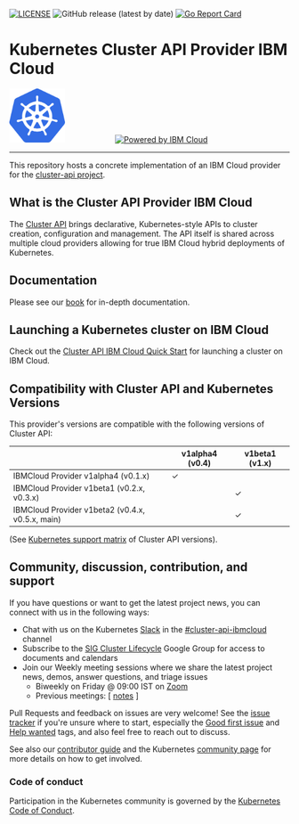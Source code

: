 [![LICENSE](https://img.shields.io/badge/license-apache2.0-green.svg)](https://sigs.k8s.io/cluster-api-provider-ibmcloud/blob/master/LICENSE)
![GitHub release (latest by date)](https://img.shields.io/github/v/release/kubernetes-sigs/cluster-api-provider-ibmcloud?label=version)
[![Go Report Card](https://goreportcard.com/badge/sigs.k8s.io/cluster-api-provider-ibmcloud)](https://goreportcard.com/report/sigs.k8s.io/cluster-api-provider-ibmcloud)

# Kubernetes Cluster API Provider IBM Cloud

<a href="https://github.com/kubernetes-sigs/cluster-api"><img src="https://github.com/kubernetes/kubernetes/raw/master/logo/logo.png"  width="100"></a><a href="https://www.ibm.com/cloud/"><img hspace="90px" src="./docs/images/ibm-cloud.svg" alt="Powered by IBM Cloud" height="100"></a>

------

This repository hosts a concrete implementation of an IBM Cloud provider for the [cluster-api project](https://github.com/kubernetes-sigs/cluster-api).

## What is the Cluster API Provider IBM Cloud

The [Cluster API](https://github.com/kubernetes-sigs/cluster-api) brings declarative, Kubernetes-style APIs to cluster creation, configuration and management. The API itself is shared across multiple cloud providers allowing for true IBM Cloud hybrid deployments of Kubernetes.

## Documentation

Please see our [book](https://cluster-api-ibmcloud.sigs.k8s.io) for in-depth documentation.

## Launching a Kubernetes cluster on IBM Cloud

Check out the [Cluster API IBM Cloud Quick Start](https://cluster-api-ibmcloud.sigs.k8s.io/getting-started.html) for launching a
cluster on IBM Cloud.

## Compatibility with Cluster API and Kubernetes Versions

This provider's versions are compatible with the following versions of Cluster API:

|                                            | v1alpha4 (v0.4) | v1beta1 (v1.x) |
|--------------------------------------------|-----------------|----------------|
| IBMCloud Provider v1alpha4 (v0.1.x)        | ✓               |                |
| IBMCloud Provider v1beta1 (v0.2.x, v0.3.x) |                 | ✓              |
| IBMCloud Provider v1beta2 (v0.4.x, v0.5.x, main)   |                 | ✓              |


(See [Kubernetes support matrix][cluster-api-supported-v] of Cluster API versions).

<!-- ANCHOR: Community -->

## Community, discussion, contribution, and support

If you have questions or want to get the latest project news, you can connect with us in the following ways:

- Chat with us on the Kubernetes [Slack](http://slack.k8s.io/) in the [#cluster-api-ibmcloud][slack] channel
- Subscribe to the [SIG Cluster Lifecycle](https://groups.google.com/forum/#!forum/kubernetes-sig-cluster-lifecycle) Google Group for access to documents and calendars
- Join our Weekly meeting sessions where we share the latest project news, demos, answer questions, and triage issues
    - Biweekly on Friday @ 09:00 IST on [Zoom][zoomMeeting]
    - Previous meetings: \[ [notes][notes] \]

Pull Requests and feedback on issues are very welcome!
See the [issue tracker] if you're unsure where to start, especially the [Good first issue] and [Help wanted] tags, and
also feel free to reach out to discuss.

See also our [contributor guide](CONTRIBUTING.md) and the Kubernetes [community page] for more details on how to get involved.

[slack]: https://kubernetes.slack.com/messages/C02F4CX3ALF
[zoomMeeting]: https://zoom.us/j/9392903494
[notes]: https://docs.google.com/document/d/1oWnqXy1VFv0E3kovQoZfS6IlVP0L4eaQsN-2HYC_6_A/edit
[issue tracker]: https://github.com/kubernetes-sigs/cluster-api-provider-ibmcloud/issues
[Good first issue]: https://github.com/kubernetes-sigs/cluster-api-provider-ibmcloud/issues?q=is%3Aopen+is%3Aissue+label%3A%22good+first+issue%22
[Help wanted]: https://github.com/kubernetes-sigs/cluster-api-provider-ibmcloud/issues?utf8=%E2%9C%93&q=is%3Aopen+is%3Aissue+label%3A%22help+wanted%22+
[community page]: https://kubernetes.io/community
[cluster-api-supported-v]: https://cluster-api.sigs.k8s.io/reference/versions.html

### Code of conduct

Participation in the Kubernetes community is governed by the [Kubernetes Code of Conduct](code-of-conduct.md).

<!-- ANCHOR_END: Community -->
